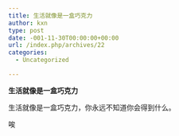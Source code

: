 ```yaml
---
title: 生活就像是一盒巧克力
author: kxn
type: post
date: -001-11-30T00:00:00+00:00
url: /index.php/archives/22
categories:
  - Uncategorized

---
```

**生活就像是一盒巧克力**

生活就像是一盒巧克力，你永远不知道你会得到什么。

唉